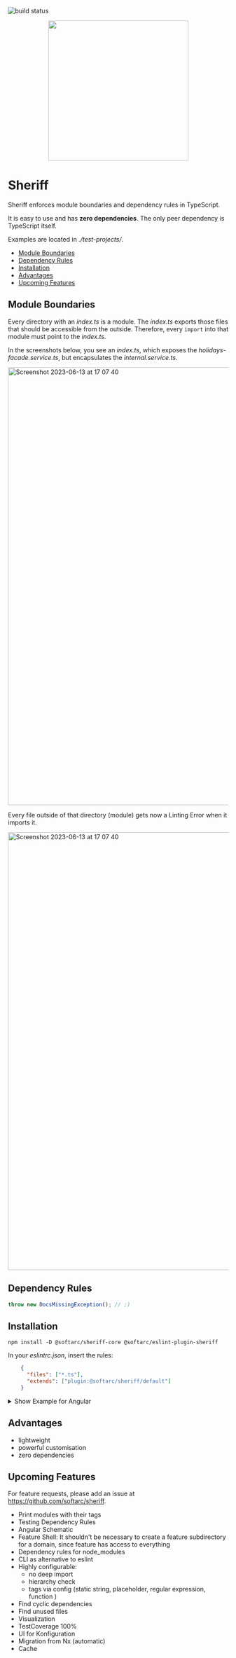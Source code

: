 ![build status](https://github.com/softarc-consulting/sheriff/actions/workflows/build.yml/badge.svg)

<p align="center">
<img src="https://raw.githubusercontent.com/softarc-consulting/sheriff/main/logo.png" width="320" style="text-align: center">
</p>

# Sheriff

Sheriff enforces module boundaries and dependency rules in TypeScript.

It is easy to use and has **zero dependencies**. The only peer dependency is TypeScript itself.

Examples are located in _./test-projects/_.

- [Module Boundaries](#module-boundaries)
- [Dependency Rules](#dependency-rules)
- [Installation](#installation)
- [Advantages](#advantages)
- [Upcoming Features](#upcoming-features)

## Module Boundaries

Every directory with an _index.ts_ is a module. The _index.ts_ exports
those files that should be accessible from the outside. Therefore, every `import`
into that module must point to the _index.ts_.

In the screenshots below, you see an _index.ts_, which exposes the _holidays-facade.service.ts_, but encapsulates the _internal.service.ts_.

<img width="1000" alt="Screenshot 2023-06-13 at 17 07 40" src="https://github.com/softarc-consulting/sheriff/assets/5721205/db89179d-af7c-471b-b324-8bcf39108ee2">

Every file outside of that directory (module) gets now a Linting Error when it imports it.

<img width="1000" alt="Screenshot 2023-06-13 at 17 07 40" src="https://github.com/softarc-consulting/sheriff/assets/5721205/9ebe7c50-7530-4605-a7c2-2ac2c0d77df9">

## Dependency Rules


```typescript
throw new DocsMissingException(); // ;)
```

## Installation

```shell
npm install -D @softarc/sheriff-core @softarc/eslint-plugin-sheriff
```

In your _eslintrc.json_, insert the rules:

```json
    {
      "files": ["*.ts"],
      "extends": ["plugin:@softarc/sheriff/default"]
    }
```

<details>

<summary>Show Example for Angular</summary>

```jsonc
{
  "root": true,
  "ignorePatterns": ["**/*"],
  "plugins": ["@nrwl/nx"],
  "overrides": [
    // existing rules...
    {
      "files": ["*.ts"]
      "extends": ["plugin:@softarc/sheriff/default"]
    }
  ]
}
```

</details>

## Advantages

- lightweight
- powerful customisation
- zero dependencies

## Upcoming Features

For feature requests, please add an issue at https://github.com/softarc/sheriff.

- Print modules with their tags
- Testing Dependency Rules
- Angular Schematic
- Feature Shell: It shouldn't be necessary to create a feature subdirectory for a domain, since feature has access to everything
- Dependency rules for node_modules
- CLI as alternative to eslint
- Highly configurable:
  - no deep import
  - hierarchy check
  - tags via config (static string, placeholder, regular expression, function )
- Find cyclic dependencies
- Find unused files
- Visualization
- TestCoverage 100%
- UI for Konfiguration
- Migration from Nx (automatic)
- Cache
